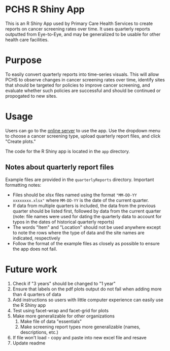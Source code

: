 # PCHS R Shiny App

This is an R Shiny App used by Primary Care Health Services to create reports on cancer screening rates over time. 
It uses quarterly reports outputted from Eye-to-Eye, and may be generalized to be usable for other health care facilities. 


# Purpose

To easily convert quarterly reports into time-series visuals. This will allow PCHS to observe changes in cancer screening rates over time, identify sites that should be targeted for policies to improve cancer screening, and evaluate whether such policies are successful and should be continued or propogated to new sites. 

# Usage

Users can go to the [online server](http://mayalapp.shinyapps.io/PCHS-cancer-screening-report-generator) to use the app. Use the dropdown menu to choose a cancer screening type, upload quarterly report files, and click "Create plots." 

The code for the R Shiny app is located in the `app` directory. 

## Notes about quarterly report files

Example files are provided in the `quarterlyReports` directory. Important formatting notes: 
- Files should be xlsx files named using the format `"MM-DD-YY xxxxxxxx.xlsx"` where `MM-DD-YY` is the date of the current quarter. 
- If data from multiple quarters is included, the data from the previous quarter should be listed first, followed by data from the current quarter (note: file names were used for dating the quarterly data to account for typos in the dates of historical quarterly reports) 
- The words "Item" and "Location" should not be used anywhere except to note the rows where the type of data and the site names are indicated, respectively
- Follow the format of the example files as closely as possible to ensure the app does not fail. 


# Future work

1. Check if "3 years" should be changed to "1 year" 
1. Ensure that labels on the pdf plots output do not fail when adding more than 4 quarters of data
1. Add instructions so users with little computer experience can easily use the R Shiny app
1. Test using facet-wrap and facet-grid for plots 
1. Make more generalizable for other organizations 
   1. Make file of data "essentials" 
   1. Make screening report types more generalizable (names, descriptions, etc.) 
1. If file won't load - copy and paste into new excel file and resave 
1. Update readme
